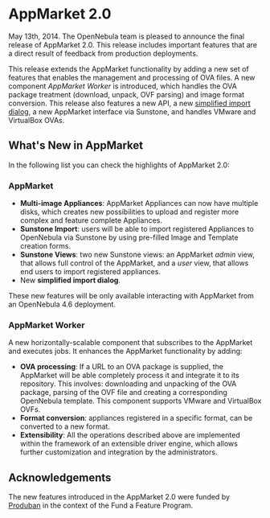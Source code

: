 AppMarket 2.0
=============

May 13th, 2014. The OpenNebula team is pleased to announce the final release of AppMarket 2.0. This release includes important features that are a direct result of feedback from production deployments.

This release extends the AppMarket functionality by adding a new set of features that enables the management and processing of OVA files. A new component *AppMarket Worker* is introduced, which handles the OVA package treatment (download, unpack, OVF parsing) and image format conversion. This release also features a new API, a new [simplified import dialog](../usage.md), a new AppMarket interface via Sunstone, and handles VMware and VirtualBox OVAs.

What's New in AppMarket
-----------------------

In the following list you can check the highlights of AppMarket 2.0:

### AppMarket

* **Multi-image Appliances**: AppMarket Appliances can now have multiple disks, which creates new possibilities to upload and register more complex and feature complete Appliances.
* **Sunstone Import**: users will be able to import registered Appliances to OpenNebula via Sunstone by using pre-filled Image and Template creation forms.
* **Sunstone Views**: two new Sunstone views: an AppMarket *admin* view, that allows full control of the AppMarket, and a *user* view, that allows end users to import registered appliances.
* New **simplified import dialog**.

These new features will be only available interacting with AppMarket from an OpenNebula 4.6 deployment.

### AppMarket Worker

A new horizontally-scalable component that subscribes to the AppMarket and executes jobs. It enhances the AppMarket functionality by adding:

* **OVA processing**: If a URL to an OVA package is supplied, the AppMarket will be able completely process it and integrate it to its repository. This involves: downloading and unpacking of the OVA package, parsing of the OVF file and creating a corresponding OpenNebula template. This component supports VMware and VirtualBox OVFs.
* **Format conversion**: appliances registered in a specific format, can be converted to a new format.
* **Extensibility**: All the operations described above are implemented within the framework of an extensible driver engine, which allows further customization and integration by the administrators.

Acknowledgements
----------------

The new features introduced in the AppMarket 2.0 were funded by [Produban](http://www.produban.com/) in the context of the Fund a Feature Program.
